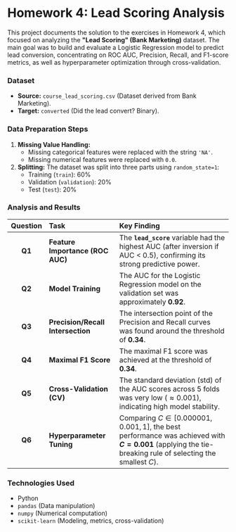  

# Homework 4: Lead Scoring Analysis

This project documents the solution to the exercises in Homework 4, which focused on analyzing the **"Lead Scoring" (Bank Marketing)** dataset. The main goal was to build and evaluate a Logistic Regression model to predict lead conversion, concentrating on ROC AUC, Precision, Recall, and F1-score metrics, as well as hyperparameter optimization through cross-validation.

### Dataset

* **Source:** `course_lead_scoring.csv` (Dataset derived from Bank Marketing).
* **Target:** `converted` (Did the lead convert? Binary).

### Data Preparation Steps

1.  **Missing Value Handling:**
    * Missing categorical features were replaced with the string `'NA'`.
    * Missing numerical features were replaced with `0.0`.
2.  **Splitting:** The dataset was split into three parts using `random_state=1`:
    * Training (`train`): 60%
    * Validation (`validation`): 20%
    * Test (`test`): 20%

### Analysis and Results

| Question | Task | Key Finding |
| :---: | :--- | :--- |
| **Q1** | **Feature Importance (ROC AUC)** | The **`lead_score`** variable had the highest AUC (after inversion if AUC < 0.5), confirming its strong predictive power. |
| **Q2** | **Model Training** | The AUC for the Logistic Regression model on the validation set was approximately **0.92**. |
| **Q3** | **Precision/Recall Intersection** | The intersection point of the Precision and Recall curves was found around the threshold of **0.34**. |
| **Q4** | **Maximal F1 Score** | The maximal F1 score was achieved at the threshold of **0.34**. |
| **Q5** | **Cross-Validation (CV)** | The standard deviation (std) of the AUC scores across 5 folds was very low ($\approx 0.001$), indicating high model stability. |
| **Q6** | **Hyperparameter Tuning** | Comparing $C \in [0.000001, 0.001, 1]$, the best performance was achieved with **$C=0.001$** (applying the tie-breaking rule of selecting the smallest $C$). |

### Technologies Used

* Python
* `pandas` (Data manipulation)
* `numpy` (Numerical computation)
* `scikit-learn` (Modeling, metrics, cross-validation)
